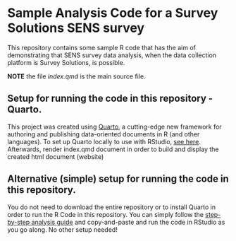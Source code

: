 # Sample Analysis Code for a Survey Solutions SENS survey
This repository contains some sample R code that has the aim of demonstrating that SENS survey data analysis, when the data collection platform is Survey Solutions, is possible. 

**NOTE** the file *index.qmd* is the main source file.

## Setup for running the code in this repository - Quarto.
This project was created using [Quarto](https://quarto.org), a cutting-edge new framework for authoring and publishing data-oriented documents in R (and other languages). To set up Quarto locally to use with RStudio, [see here](https://quarto.org/docs/get-started/hello/rstudio.html). Afterwards, render index.qmd document in order to build and display the created html document (website)

## Alternative (simple) setup for running the code in this repository.
You do not need to download the entire repository or to install Quarto in order to run the R Code in this repository. You can simply follow the [step-by-step analysis guide](https://gaguilar2015.github.io/SENS/) and copy-and-paste and run the code in RStudio as you go along. No other setup needed!


 
